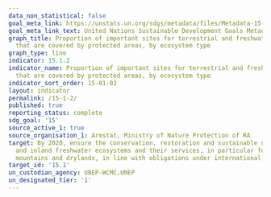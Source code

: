 ```yaml
---
data_non_statistical: false
goal_meta_link: https://unstats.un.org/sdgs/metadata/files/Metadata-15-01-02.pdf
goal_meta_link_text: United Nations Sustainable Development Goals Metadata (pdf 456kB)
graph_title: Proportion of important sites for terrestrial and freshwater biodiversity
  that are covered by protected areas, by ecosystem type
graph_type: line
indicator: 15.1.2
indicator_name: Proportion of important sites for terrestrial and freshwater biodiversity
  that are covered by protected areas, by ecosystem type
indicator_sort_order: 15-01-02
layout: indicator
permalink: /15-1-2/
published: true
reporting_status: complete
sdg_goal: '15'
source_active_1: true
source_organisation_1: Armstat, Ministry of Nature Protection of RA
target: By 2020, ensure the conservation, restoration and sustainable use of terrestrial
  and inland freshwater ecosystems and their services, in particular forests, wetlands,
  mountains and drylands, in line with obligations under international agreements
target_id: '15.1'
un_custodian_agency: UNEP-WCMC,UNEP
un_designated_tier: '1'
---
```

